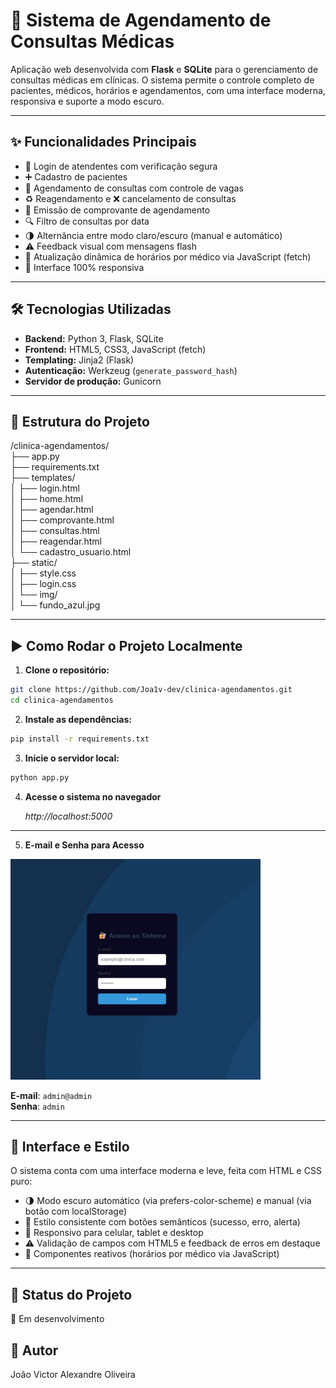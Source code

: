 # 🏥 Sistema de Agendamento de Consultas Médicas

Aplicação web desenvolvida com **Flask** e **SQLite** para o gerenciamento de consultas médicas em clínicas. O sistema permite o controle completo de pacientes, médicos, horários e agendamentos, com uma interface moderna, responsiva e suporte a modo escuro.

---

## ✨ Funcionalidades Principais

- 🔐 Login de atendentes com verificação segura
- ➕ Cadastro de pacientes
- 📅 Agendamento de consultas com controle de vagas
- ♻️ Reagendamento e ❌ cancelamento de consultas
- 📄 Emissão de comprovante de agendamento
- 🔍 Filtro de consultas por data
- 🌗 Alternância entre modo claro/escuro (manual e automático)
- ⚠️ Feedback visual com mensagens flash
- 🔄 Atualização dinâmica de horários por médico via JavaScript (fetch)
- 📱 Interface 100% responsiva

---

## 🛠 Tecnologias Utilizadas

- **Backend:** Python 3, Flask, SQLite
- **Frontend:** HTML5, CSS3, JavaScript (fetch)
- **Templating:** Jinja2 (Flask)
- **Autenticação:** Werkzeug (`generate_password_hash`)
- **Servidor de produção:** Gunicorn

---

## 📁 Estrutura do Projeto

/clinica-agendamentos/ <br>
├── app.py<br>
├── requirements.txt<br>
├── templates/<br>
│ ├── login.html<br>
│ ├── home.html<br>
│ ├── agendar.html<br>
│ ├── comprovante.html<br>
│ ├── consultas.html<br>
│ ├── reagendar.html<br>
│ └── cadastro_usuario.html<br>
├── static/<br>
│ ├── style.css<br>
│ ├── login.css<br>
│ └── img/<br>
│ └── fundo_azul.jpg<br>


---

## ▶️ Como Rodar o Projeto Localmente

1. **Clone o repositório:**

```bash
git clone https://github.com/Joa1v-dev/clinica-agendamentos.git
cd clinica-agendamentos

```

2. **Instale as dependências:**

```bash
pip install -r requirements.txt

```

3. **Inicie o servidor local:**

```bash
python app.py

```

4. **Acesse o sistema no navegador**

   *http://localhost:5000*

---

5. **E-mail e Senha para Acesso**

<img src="static/img/tela_login.png" alt="Tela de Login" width="400"/>

**E-mail**: `admin@admin`<br>
**Senha**: `admin`<br>

---

## 🎨 Interface e Estilo

O sistema conta com uma interface moderna e leve, feita com HTML e CSS puro:

- 🌗 Modo escuro automático (via prefers-color-scheme) e manual (via botão com localStorage)
- 🎯 Estilo consistente com botões semânticos (sucesso, erro, alerta)
- 📱 Responsivo para celular, tablet e desktop
- ⚠️ Validação de campos com HTML5 e feedback de erros em destaque
- 🔄 Componentes reativos (horários por médico via JavaScript)

---

## 📌 Status do Projeto

🚧 Em desenvolvimento

## 👤 Autor
João Victor Alexandre Oliveira

